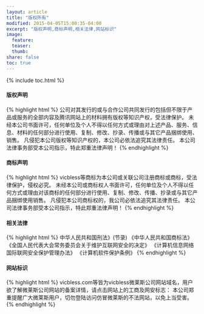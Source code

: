 ```yaml
---
layout: article
title: "版权所有"
modified: 2015-04-05T15:00:35-04:00
excerpt: "版权声明,商标声明,相关法律,网站标识"
image:
  feature:
  teaser:
  thumb:
share: false
toc: true
---
```


{% include toc.html %}

#### 版权声明

{% highlight html %}
公司对其发行的或与合作公司共同发行的包括但不限于产品或服务的全部内容及腾讯网站上的材料拥有版权等知识产权，受法律保护。
未经本公司书面许可，任何单位及个人不得以任何方式或理由对上述产品、服务、信息、材料的任何部分进行使用、复制、修改、抄录、传播或与其它产品捆绑使用、销售。
凡侵犯本公司版权等知识产权的，本公司必依法追究其法律责任。
本公司法律事务部受本公司指示，特此郑重法律声明！
{% endhighlight %}

#### 商标声明

{% highlight html %}
vicbless等商标为本公司或关联公司注册商标或商标，受法律保护，侵权必究。
未经本公司或商标权人书面许可，任何单位及个人不得以任何方式或理由对该商标的任何部分进行使用、复制、修改、传播、抄录或与其它产品捆绑使用销售。
凡侵犯本公司商标权的，我公司必依法追究其法律责任。
本公司法律事务部受本公司指示，特此郑重法律声明！
{% endhighlight %}

#### 相关法律

{% highlight html %}
 中华人民共和国刑法》(节录)
《中华人民共和国商标法》
《全国人民代表大会常务委员会关于维护互联网安全的决定》
《计算机信息网络国际联网安全保护管理办法》
《计算机软件保护条例》
{% endhighlight %}

#### 网站标识

{% highlight html %}
vicbless.com等皆为vicbless微莱斯公司网站域名，用户欲了解微莱斯公司网站的备案详情，请点击网站上的工商及网安标志：
本公司郑重提醒广大微莱斯用户，切勿登陆访问仿冒微莱斯的不法网站，以免上当受害。
{% endhighlight %}
